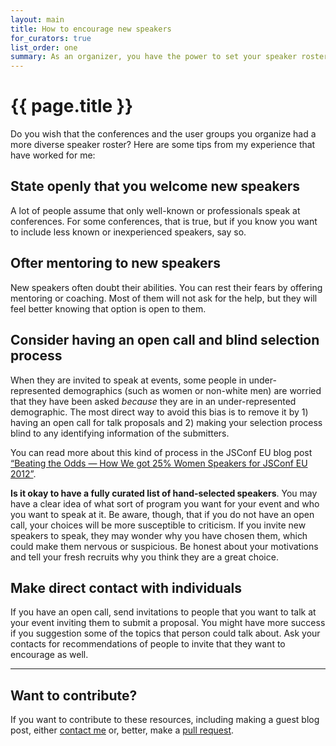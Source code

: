 ```yaml
---
layout: main
title: How to encourage new speakers
for_curators: true
list_order: one
summary: As an organizer, you have the power to set your speaker roster
---
```


# {{ page.title }}

Do you wish that the conferences and the user groups you organize had a more diverse speaker roster? Here are some tips from my experience that have worked for me:

## State openly that you welcome new speakers

A lot of people assume that only well-known or professionals speak at conferences. For some conferences, that is true, but if you know you want to include less known or inexperienced speakers, say so.

## Ofter mentoring to new speakers

New speakers often doubt their abilities. You can rest their fears by offering mentoring or coaching. Most of them will not ask for the help, but they will feel better knowing that option is open to them.

## Consider having an open call and blind selection process

When they are invited to speak at events, some people in under-represented demographics (such as women or non-white men) are worried that they have been asked *because* they are in an under-represented demographic. The most direct way to avoid this bias is to remove it by 1) having an open call for talk proposals and 2) making your selection process blind to any identifying information of the submitters.

You can read more about this kind of process in the JSConf EU blog post [“Beating the Odds — How We got 25% Women Speakers for JSConf EU 2012”](http://2012.jsconf.eu/2012/09/17/beating-the-odds-how-we-got-25-percent-women-speakers.html).

**Is it okay to have a fully curated list of hand-selected speakers**. You may have a clear idea of what sort of program you want for your event and who you want to speak at it. Be aware, though, that if you do not have an open call, your choices will be more susceptible to criticism. If you invite new speakers to speak, they may wonder why you have chosen them, which could make them nervous or suspicious. Be honest about your motivations and tell your fresh recruits why you think they are a great choice.

## Make direct contact with individuals

If you have an open call, send invitations to people that you want to talk at your event inviting them to submit a proposal. You might have more success if you suggestion some of the topics that person could talk about. Ask your contacts for recommendations of people to invite that they want to encourage as well.

<hr>

## Want to contribute?

If you want to contribute to these resources, including making a guest blog post, either [contact me](http://twitter.com/theophani) or, better, make a [pull request](https://github.com/janl/waaa).
